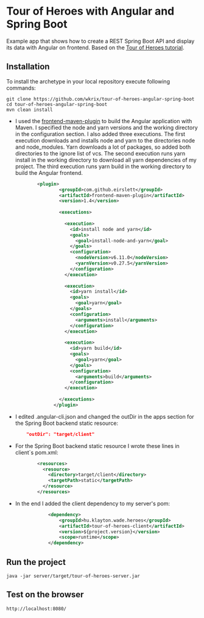 # Tour of Heroes with Angular and Spring Boot

Example app that shows how to create a REST Spring Boot API and display its data with Angular on frontend.
Based on the [Tour of Heroes tutorial](https://angular.io/tutorial).

Installation
------------

To install the archetype in your local repository execute following commands:


    git clone https://github.com/wkrix/tour-of-heroes-angular-spring-boot
    cd tour-of-heroes-angular-spring-boot
    mvn clean install


* I used the [frontend-maven-plugin](https://github.com/eirslett/frontend-maven-plugin) to build the Angular application with Maven.
I specified the node and yarn versions and the working directory in the configuration section. I also added three executions. The first execution downloads and installs node and yarn to the directories node and node_modules. Yarn downloads a lot of packages, so added both directories to the ignore list of vcs. The second execution runs yarn install in the working directory to download all yarn dependencies of my project. The third execution runs yarn build in the working directory to build the Angular frontend.
    ```xml
            <plugin>
                    <groupId>com.github.eirslett</groupId>
                    <artifactId>frontend-maven-plugin</artifactId>
                    <version>1.4</version>
            
                    <executions>
            
                      <execution>
                        <id>install node and yarn</id>
                        <goals>
                          <goal>install-node-and-yarn</goal>
                        </goals>
                        <configuration>
                          <nodeVersion>v6.11.0</nodeVersion>
                          <yarnVersion>v0.27.5</yarnVersion>
                        </configuration>
                      </execution>
            
                      <execution>
                        <id>yarn install</id>
                        <goals>
                          <goal>yarn</goal>
                        </goals>
                        <configuration>
                          <arguments>install</arguments>
                        </configuration>
                      </execution>
            
                      <execution>
                        <id>yarn build</id>
                        <goals>
                          <goal>yarn</goal>
                        </goals>
                        <configuration>
                          <arguments>build</arguments>
                        </configuration>
                      </execution>
            
                    </executions>
                  </plugin>
    ```


* I edited .angular-cli.json and changed the outDir in the apps section for the Spring Boot backend static resource:
    ```json
        "outDir": "target/client"
    ```

* For the Spring Boot backend static resource I wrote these lines in client`s pom.xml:
    ```xml
            <resources>
              <resource>
                <directory>target/client</directory>
                <targetPath>static</targetPath>
              </resource>
            </resources>
    ```
    
* In the end I added the client dependency to my server's pom:
    ```xml
                <dependency>
                    <groupId>hu.klayton.wade.heroes</groupId>
                    <artifactId>tour-of-heroes-client</artifactId>
                    <version>${project.version}</version>
                    <scope>runtime</scope>
                </dependency>
    ```

Run the project
----------------

	java -jar server/target/tour-of-heroes-server.jar

	
Test on the browser
-------------------

    http://localhost:8080/


